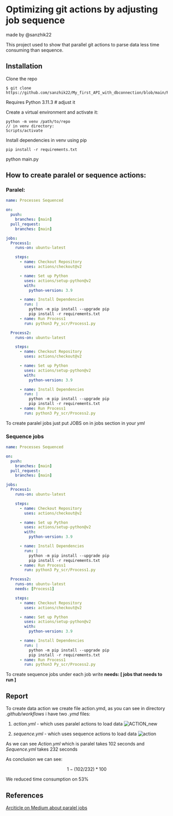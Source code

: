 # Optimizing git actions by adjusting job sequence
made by @sanzhik22

This project used to show that parallel git actions to parse data less time consuming than sequence.

## Installation
Clone the repo
```
$ git clone https://github.com/sanzhik22/My_first_API_with_dbconnection/blob/main/README.md
```
Requires Python 3.11.3 # adjust it

Create a virtual environment and activate it:
```commandline
python -m venv /path/to/repo
// in venv directory:
Scripts/activate
```

Install dependencies in venv using pip

```
pip install -r requirements.txt
```
python main.py

## How to create paralel or sequence actions:

### Paralel:
```yaml
name: Processes Sequenced

on:
  push:
    branches: [main]
  pull_request:
    branches: [main]

jobs:
  Process1:
    runs-on: ubuntu-latest

    steps:
      - name: Checkout Repository
        uses: actions/checkout@v2

      - name: Set up Python
        uses: actions/setup-python@v2
        with:
          python-version: 3.9

      - name: Install Dependencies
        run: |
          python -m pip install --upgrade pip
          pip install -r requirements.txt
      - name: Run Process1
        run: python3 Py_scr/Process1.py

  Process2:
    runs-on: ubuntu-latest

    steps:
      - name: Checkout Repository
        uses: actions/checkout@v2

      - name: Set up Python
        uses: actions/setup-python@v2
        with:
          python-version: 3.9

      - name: Install Dependencies
        run: |
          python -m pip install --upgrade pip
          pip install -r requirements.txt
      - name: Run Process1
        run: python3 Py_scr/Process2.py
```
To create paralel jobs just put JOBS on in jobs section in your *yml*

### Sequence jobs
```yaml
name: Processes Sequenced

on:
  push:
    branches: [main]
  pull_request:
    branches: [main]

jobs:
  Process1:
    runs-on: ubuntu-latest

    steps:
      - name: Checkout Repository
        uses: actions/checkout@v2

      - name: Set up Python
        uses: actions/setup-python@v2
        with:
          python-version: 3.9

      - name: Install Dependencies
        run: |
          python -m pip install --upgrade pip
          pip install -r requirements.txt
      - name: Run Process1
        run: python3 Py_scr/Process1.py

  Process2:
    runs-on: ubuntu-latest
    needs: [Process1]

    steps:
      - name: Checkout Repository
        uses: actions/checkout@v2

      - name: Set up Python
        uses: actions/setup-python@v2
        with:
          python-version: 3.9

      - name: Install Dependencies
        run: |
          python -m pip install --upgrade pip
          pip install -r requirements.txt
      - name: Run Process1
        run: python3 Py_scr/Process2.py
```
To create sequence jobs under each job write **needs: [ jobs that needs to run ]**

## Report 

To create data action we create file action.ymd, as you can see in directory *.github/workflows* i have two *.ymd* files:

1) *action.yml* - which uses paralel actions to load data
![ACTION_new](https://github.com/sanzhik22/Optimizing-by-paralel-gitactions/assets/102422091/622a3c02-127e-4057-8de4-0e69de9594cd)

2) *sequence.yml* - which uses sequence actions to load data
![action](https://github.com/sanzhik22/Optimizing-by-paralel-gitactions/assets/102422091/68920161-d52c-4fb1-801f-6981a618d7d2)

As we can see *Action.yml* which is paralel takes 102 seconds and *Sequence.yml* takes 232 seconds

As conclusion we can see:
```math
1-(102/232) * 100% = 56,03%
```
We reduced time consumption on 53%

## References
[Arciticle on Medium about paralel jobs](https://medium.com/tradeling/how-to-achieve-parallel-execution-using-github-actions-d534404702fb)
